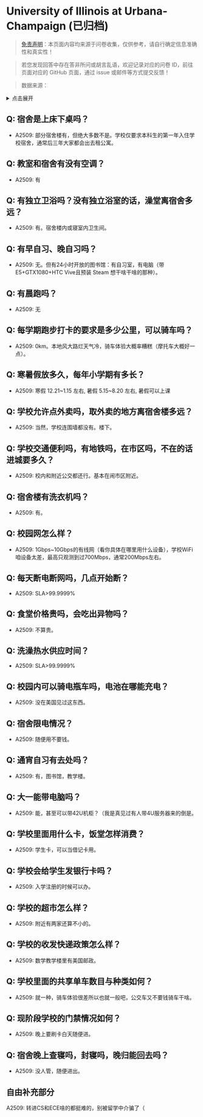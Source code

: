 # University of Illinois at Urbana-Champaign (已归档)

> [免责声明](https://colleges.chat/#_3)：本页面内容均来源于问卷收集，仅供参考，请自行确定信息准确性和真实性！

> 若您发现回答中存在答非所问或胡言乱语，欢迎记录对应的问卷 ID，前往页面对应的 GitHub 页面，通过 issue 或邮件等方式提交反馈！

> 数据来源：

<details><summary>点击展开</summary>
<ul>
<li>A2509: 匿名 (2021 年 06 月)</li>
</ul>
</details>

## Q: 宿舍是上床下桌吗？

- A2509: 部分宿舍楼有，但绝大多数不是。学校仅要求本科生的第一年入住学校宿舍，通常后三年大家都会出去租公寓。

## Q: 教室和宿舍有没有空调？

- A2509: 有

## Q: 有独立卫浴吗？没有独立浴室的话，澡堂离宿舍多远？

- A2509: 有。宿舍楼内或寝室内卫生间。

## Q: 有早自习、晚自习吗？

- A2509: 无。但有24小时开放的图书馆：有自习室，有电脑（带E5+GTX1080+HTC Vive且预装 Steam 想干啥干啥的那种）。

## Q: 有晨跑吗？

- A2509: 无

## Q: 每学期跑步打卡的要求是多少公里，可以骑车吗？

- A2509: 0km。本地风大路烂天气冷，骑车体验大概率糟糕（摩托车大概好一点）。

## Q: 寒暑假放多久，每年小学期有多长？

- A2509: 寒假 12.21\~1.15 左右, 暑假 5.15\~8.20 左右, 暑假可以上课

## Q: 学校允许点外卖吗，取外卖的地方离宿舍楼多远？

- A2509: 当然，学校连围墙都没有。楼下。

## Q: 学校交通便利吗，有地铁吗，在市区吗，不在的话进城要多久？

- A2509: 校内和附近公交都还行。基本在闹市区附近。

## Q: 宿舍楼有洗衣机吗？

- A2509: 有。

## Q: 校园网怎么样？

- A2509: 1Gbps\~10Gbps的有线网（看你具体在哪里用什么设备），学校WiFi咱设备太差，最高只观测到过700Mbps，通常200Mbps左右。

## Q: 每天断电断网吗，几点开始断？

- A2509: SLA>99.9999%

## Q: 食堂价格贵吗，会吃出异物吗？

- A2509: 不算贵。

## Q: 洗澡热水供应时间？

- A2509: SLA>99.9999%

## Q: 校园内可以骑电瓶车吗，电池在哪能充电？

- A2509: 没在美国见过这东西。

## Q: 宿舍限电情况？

- A2509: 随便用不要钱。

## Q: 通宵自习有去处吗？

- A2509: 有，图书馆，教学楼。

## Q: 大一能带电脑吗？

- A2509: 能，甚至可以带42U机柜？（我是真见过有人带4U服务器来的倒是。

## Q: 学校里面用什么卡，饭堂怎样消费？

- A2509: 学生卡，可以当借记卡用。

## Q: 学校会给学生发银行卡吗？

- A2509: 入学注册的时候可以办。

## Q: 学校的超市怎么样？

- A2509: 附近有两家还算不小的。

## Q: 学校的收发快递政策怎么样？

- A2509: 数学教学楼里有美国邮政。

## Q: 学校里面的共享单车数目与种类如何？

- A2509: 就一种，骑车体验很差所以也就一般吧，公交车又不要钱骑车干啥。

## Q: 现阶段学校的门禁情况如何？

- A2509: 晚上要刷卡白天随便进。

## Q: 宿舍晚上查寝吗，封寝吗，晚归能回去吗？

- A2509: 没人管，随便进出。

## 自由补充部分

A2509: 转进CS和ECE啥的都挺难的，别被留学中介骗了（